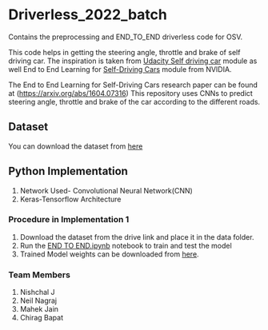 # Driverless_2022_batch
Contains the preprocessing and END_TO_END driverless code for OSV.

This code helps in getting the steering angle, throttle and brake of self driving car. The inspiration is taken from [Udacity Self driving car](https://github.com/udacity/CarND-Behavioral-Cloning-P3) module as well End to End Learning for [Self-Driving Cars](https://devblogs.nvidia.com/deep-learning-self-driving-cars/) module from NVIDIA.

The End to End Learning for Self-Driving Cars research paper can be found at (https://arxiv.org/abs/1604.07316) This repository uses CNNs to predict steering angle, throttle and brake of the car according to the different roads.

## Dataset
You can download the dataset from [here](https://drive.google.com/file/d/1vkNr3CU1UBSjDHRybQZRwojt6bhdJUys/view?usp=sharing)<br/>

## Python Implementation
1. Network Used- Convolutional Neural Network(CNN)
2. Keras-Tensorflow Architecture

### Procedure in Implementation 1
1. Download the dataset from the drive link and place it in the data folder.  
2. Run the [END TO END.ipynb](https://github.com/amf-it/Driverless_2022_batch/blob/main/END%20TO%20END.ipynb) notebook to train and test the model
3. Trained Model weights can be downloaded from [here](https://drive.google.com/file/d/1G35ssa4Sr5yR_GAJy1kiTSq797St_y92/view?usp=sharing).

### Team Members  
1. Nishchal J  
2. Neil Nagraj
3. Mahek Jain
4. Chirag Bapat
